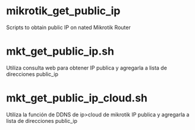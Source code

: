 # mikrotik_get_public_ip
Scripts to obtain public IP on nated Mikrotik Router

# mkt_get_public_ip.sh  

Utiliza consulta web para obtener IP publica y agregarla a lista de direcciones public_ip

# mkt_get_public_ip_cloud.sh

Utiliza la función de DDNS de ip>cloud de mikrotik IP publica y agregarla a lista de direcciones public_ip
